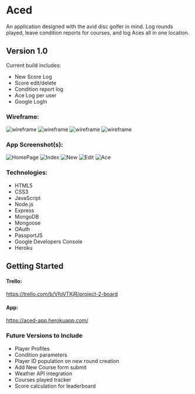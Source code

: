 # **Aced**

An application designed with the avid disc golfer in mind. Log rounds played, leave condition reports for courses, and log Aces all in one location.

## Version 1.0
Current build includes:
- New Score Log
- Score edit/delete
- Condition report log
- Ace Log per user
- Google LogIn

### Wireframe:
![wireframe](./public/imgs/Aced-Index.png)
![wireframe](./public/imgs/Aced-Show.png)
![wireframe](./public/imgs/Aced-New.png)
![wireframe](./public/imgs/Aced-Edit.png)
### App Screenshot(s):
![HomePage](./public/imgs/index.png)
![Index](./public/imgs/index2.png)
![New](./public/imgs/new.png)
![Edit](./public/imgs/edit.png)
![Ace](./public/imgs/ace.png)
### Technologies:
- HTML5
- CSS3
- JavaScript
- Node.js
- Express
- MongoDB
- Mongoose
- OAuth
- PassportJS
- Google Developers Console
- Heroku

## Getting Started
#### Trello:
https://trello.com/b/VfoVTKjR/project-2-board
#### App:
https://aced-app.herokuapp.com/

### Future Versions to Include
- Player Profiles
- Condition parameters
- Player ID population on new round creation
- Add New Course form submit
- Weather API integration
- Courses played tracker
- Score calculation for leaderboard




